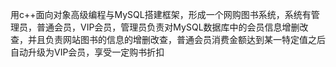 用c++面向对象高级编程与MySQL搭建框架，形成一个网购图书系统，系统有管理员，普通会员，VIP会员，管理员负责对MySQL数据库中的会员信息增删改查，并且负责网站图书的信息的增删改查，普通会员消费金额达到某一特定值之后自动升级为VIP会员，享受一定购书折扣

